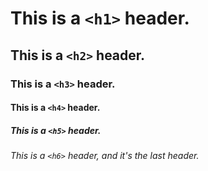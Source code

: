 # This is a `<h1>` header. 
## This is a `<h2>` header. 
### This is a `<h3>` header. 
#### This is a `<h4>` header. 
##### This is a `<h5>` header. 
###### This is a `<h6>` header, and it's the last header. 
